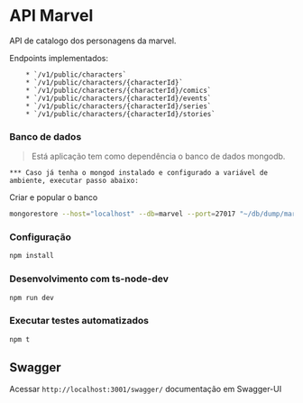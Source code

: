 # API Marvel

API de catalogo dos personagens da marvel.

Endpoints implementados:

        * `/v1/public/characters`
        * `/v1/public/characters/{characterId}`
        * `/v1/public/characters/{characterId}/comics`
        * `/v1/public/characters/{characterId}/events`
        * `/v1/public/characters/{characterId}/series`
        * `/v1/public/characters/{characterId}/stories`

### Banco de dados

> Está aplicação tem como dependência o banco de dados mongodb.

    *** Caso já tenha o mongod instalado e configurado a variável de ambiente, executar passo abaixo:

Criar e popular o banco

```bash
mongorestore --host="localhost" --db=marvel --port=27017 "~/db/dump/marvel"
```

### Configuração

```bash
npm install
```

### Desenvolvimento com ts-node-dev

```bash
npm run dev
```

### Executar testes automatizados

```bash
npm t
```

## Swagger

Acessar `http://localhost:3001/swagger/` documentação em Swagger-UI
